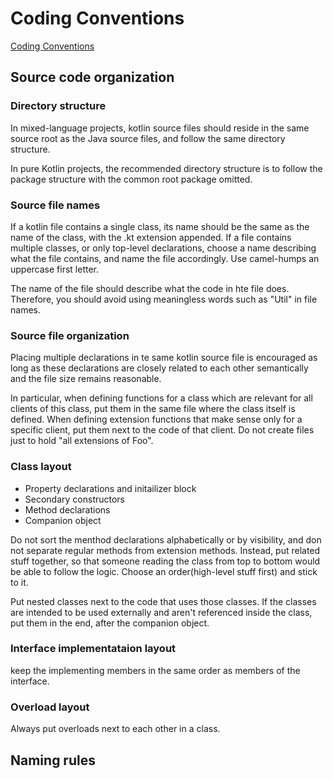 # Coding Conventions

[Coding Conventions](https://kotlinlang.org/docs/reference/coding-conventions.html)

## Source code organization

### Directory structure

In mixed-language projects, kotlin source files should reside in the same source root as the Java source files, and follow the same directory structure.

In pure Kotlin projects, the recommended directory structure is to follow the package structure with the common root package omitted.

### Source file names

If a kotlin file contains a single class, its name should be the same as the name of the class, with the .kt extension appended.
If a file contains multiple classes, or only top-level declarations, choose a name describing what the file contains, and name the file accordingly. Use camel-humps an uppercase first letter.

The name of the file should describe what the code in hte file does. Therefore, you should avoid using meaningless words such as "Util" in file names.

### Source file organization

Placing multiple declarations in te same kotlin source file is encouraged as long as these declarations are closely related to each other semantically and the file size remains reasonable.

In particular, when defining functions for a class which are relevant for all clients of this class, put them in the same file where the class itself is defined. When defining extension functions that make sense only for a specific client, put them next to the code of that client. Do not create files just to hold "all extensions of Foo".

### Class layout

* Property declarations and initailizer block
* Secondary constructors
* Method declarations
* Companion object

Do not sort the menthod declarations alphabetically or by visibility, and don not separate regular methods from extension methods. Instead, put related stuff together, so that someone reading the class from top to bottom would be able to follow the logic. Choose an order(high-level stuff first) and stick to it.

Put nested classes next to the code that uses those classes. If the classes are intended to be used externally and aren't referenced inside the class, put them in the end, after the companion object.

### Interface implementataion layout

keep the implementing members in the same order as members of the interface.

### Overload layout

Always put overloads next to each other in a class.

## Naming rules